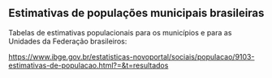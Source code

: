 ## Estimativas de populações municipais brasileiras

Tabelas de estimativas populacionais para os municípios e para as Unidades da Federação brasileiros:

https://www.ibge.gov.br/estatisticas-novoportal/sociais/populacao/9103-estimativas-de-populacao.html?=&t=resultados

